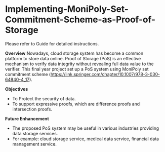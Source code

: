 # Implementing-MoniPoly-Set-Commitment-Scheme-as-Proof-of-Storage

Please refer to Guide for detailed instructions.

**Overview**
Nowadays, cloud storage system has become a common platform to store data online. Proof of Storage (PoS) is an effective mechanism to verify data integrity without revealing full data value to the verifier. 
This final year project set up a PoS system using MoniPoly set commitment scheme (https://link.springer.com/chapter/10.1007/978-3-030-64840-4_17). 

**Objectives**
- To Protect the security of data.
- To support expressive proofs, which are difference proofs and intersection proofs.

**Future Enhancement**
- The proposed PoS system may be useful in various industries providing data storage services.
- For example: cloud storage service, medical data service, financial data management service.


